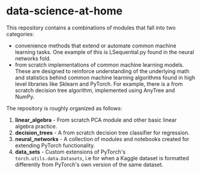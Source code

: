# data-science-at-home
This repository contains a combinations of modules that fall into two categories:
- convenience methods that extend or automate common machine learning tasks. One example of this is LSequential.py found in the neural networks fold.
- from scratch implementations of common machine learning models. These are designed to reinforce understanding of the underlying math and statistics behind common machine learning algorithms found in high level libraries like Sklearn and PyTorch. For example, there is a from scratch decision tree algorithm, implemented using AnyTree and NumPy.

The repository is roughly organized as follows:

1. __linear_algebra__ - From scratch PCA module and other basic linear algebra practice. 
2. __decision_trees__ - A from scratch decision tree classifier for regression. 
3. __neural_networks__ - A collection of modules and notebooks created for extending PyTorch functionality. 
4. __data_sets__ - Custom extensions of PyTorch's `torch.utils.data.Datasets`, i.e for when a Kaggle dataset is formatted differently from PyTorch's own version of the same dataset.
